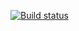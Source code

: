 [![Build status](https://ci.appveyor.com/api/projects/status/jxfgdwwf1vjuhr8d?svg=true)](https://ci.appveyor.com/project/comradexlight/ajs-hw9-math)
